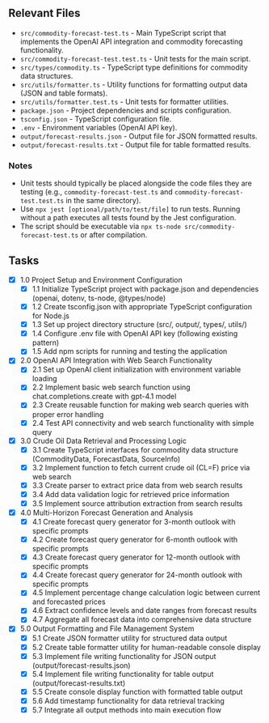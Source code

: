 ## Relevant Files

- `src/commodity-forecast-test.ts` - Main TypeScript script that implements the OpenAI API integration and commodity forecasting functionality.
- `src/commodity-forecast-test.test.ts` - Unit tests for the main script.
- `src/types/commodity.ts` - TypeScript type definitions for commodity data structures.
- `src/utils/formatter.ts` - Utility functions for formatting output data (JSON and table formats).
- `src/utils/formatter.test.ts` - Unit tests for formatter utilities.
- `package.json` - Project dependencies and scripts configuration.
- `tsconfig.json` - TypeScript configuration file.
- `.env` - Environment variables (OpenAI API key).
- `output/forecast-results.json` - Output file for JSON formatted results.
- `output/forecast-results.txt` - Output file for table formatted results.

### Notes

- Unit tests should typically be placed alongside the code files they are testing (e.g., `commodity-forecast-test.ts` and `commodity-forecast-test.test.ts` in the same directory).
- Use `npx jest [optional/path/to/test/file]` to run tests. Running without a path executes all tests found by the Jest configuration.
- The script should be executable via `npx ts-node src/commodity-forecast-test.ts` or after compilation.

## Tasks

- [x] 1.0 Project Setup and Environment Configuration
  - [x] 1.1 Initialize TypeScript project with package.json and dependencies (openai, dotenv, ts-node, @types/node)
  - [x] 1.2 Create tsconfig.json with appropriate TypeScript configuration for Node.js
  - [x] 1.3 Set up project directory structure (src/, output/, types/, utils/)
  - [x] 1.4 Configure .env file with OpenAI API key (following existing pattern)
  - [x] 1.5 Add npm scripts for running and testing the application

- [x] 2.0 OpenAI API Integration with Web Search Functionality
  - [x] 2.1 Set up OpenAI client initialization with environment variable loading
  - [x] 2.2 Implement basic web search function using chat.completions.create with gpt-4.1 model
  - [x] 2.3 Create reusable function for making web search queries with proper error handling
  - [x] 2.4 Test API connectivity and web search functionality with simple query

- [x] 3.0 Crude Oil Data Retrieval and Processing Logic
  - [x] 3.1 Create TypeScript interfaces for commodity data structure (CommodityData, ForecastData, SourceInfo)
  - [x] 3.2 Implement function to fetch current crude oil (CL=F) price via web search
  - [x] 3.3 Create parser to extract price data from web search results
  - [x] 3.4 Add data validation logic for retrieved price information
  - [x] 3.5 Implement source attribution extraction from search results

- [x] 4.0 Multi-Horizon Forecast Generation and Analysis
  - [x] 4.1 Create forecast query generator for 3-month outlook with specific prompts
  - [x] 4.2 Create forecast query generator for 6-month outlook with specific prompts
  - [x] 4.3 Create forecast query generator for 12-month outlook with specific prompts
  - [x] 4.4 Create forecast query generator for 24-month outlook with specific prompts
  - [x] 4.5 Implement percentage change calculation logic between current and forecasted prices
  - [x] 4.6 Extract confidence levels and date ranges from forecast results
  - [x] 4.7 Aggregate all forecast data into comprehensive data structure

- [x] 5.0 Output Formatting and File Management System
  - [x] 5.1 Create JSON formatter utility for structured data output
  - [x] 5.2 Create table formatter utility for human-readable console display
  - [x] 5.3 Implement file writing functionality for JSON output (output/forecast-results.json)
  - [x] 5.4 Implement file writing functionality for table output (output/forecast-results.txt)
  - [x] 5.5 Create console display function with formatted table output
  - [x] 5.6 Add timestamp functionality for data retrieval tracking
  - [x] 5.7 Integrate all output methods into main execution flow 